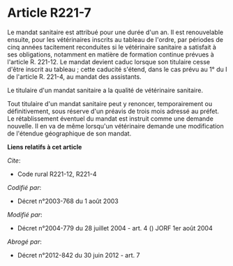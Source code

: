 # Article R221-7

Le mandat sanitaire est attribué pour une durée d'un an. Il est renouvelable ensuite, pour les vétérinaires inscrits au
tableau de l'ordre, par périodes de cinq années tacitement reconduites si le vétérinaire sanitaire a satisfait à ses
obligations, notamment en matière de formation continue prévues à l'article R. 221-12. Le mandat devient caduc lorsque son
titulaire cesse d'être inscrit au tableau ; cette caducité s'étend, dans le cas prévu au 1° du I de l'article R. 221-4, au
mandat des assistants.

Le titulaire d'un mandat sanitaire a la qualité de vétérinaire sanitaire.

Tout titulaire d'un mandat sanitaire peut y renoncer, temporairement ou définitivement, sous réserve d'un préavis de trois
mois adressé au préfet. Le rétablissement éventuel du mandat est instruit comme une demande nouvelle. Il en va de même
lorsqu'un vétérinaire demande une modification de l'étendue géographique de son mandat.

**Liens relatifs à cet article**

_Cite_:

  - Code rural R221-12, R221-4

_Codifié par_:

  - Décret n°2003-768 du 1 août 2003

_Modifié par_:

  - Décret n°2004-779 du 28 juillet 2004 - art. 4 () JORF 1er août 2004

_Abrogé par_:

  - Décret n°2012-842 du 30 juin 2012 - art. 7
